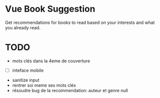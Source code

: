 # Vue Book Suggestion

Get recommendations for books to read based on your interests and what you already read.

# TODO

- mots clés dans la 4eme de couverture
- [ ] inteface mobile
- sanitize input
- rentrer soi meme ses mots clés
- résoudre bug de la recommendation: auteur et genre null
